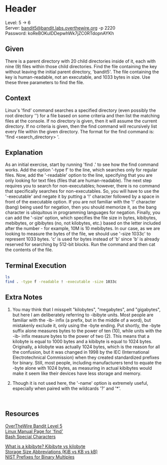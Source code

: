 # Header
Level: 5 -> 6 <br />
Server: bandit5@bandit.labs.overthewire.org -p 2220 <br />
Password: koReBOKuIDDepwhWk7jZC0RTdopnAYKh <br />

## Given
There is a parent directory with 20 child directories inside of it, each with nine (9) files within those child directories. Find the file containing the key without leaving the initial parent directory, 'bandit5'. The file containing the key is human-readable, not an executable, and 1033 bytes in size. Use these three parameters to find the file.

## Context
Linux's 'find' command searches a specified directory (even possibly the root directory '\') for a file based on some criteria and then list the matching files at the  console. If no directory is given, then it will assume the current directory. If no criteria is given, then the find command will recursively list every file within the given directory. The format for the find command is: 'find <search_directory> <criteria>'.

## Explanation
As an initial exercise, start by running 'find .' to see how the find command works. Add the option '-type f' to the line, which searches only for regular files.
Now, add the '-readable' option to the line, specifying that you are only looking for text files (files that are human-readable). The next step requires you
to search for non-executables; however, there is no command that specifically searches for non-executables. So, you will have to use the '-executable' and negate
it by putting a '!' character followed by a space in front of the executable option. If you are not familiar with the '!' character (bang) being used for negation,
then you should memorize it, as the bang character is ubiquitous in programming languages for negation. Finally, you can add the '-size' option, which specifies 
the file size in bytes, kibibytes, mebibytes, or gibibytes (no, not kilobytes, etc.) based on the letter included after the number - for example, 10M is 10 mebibytes.
In our case, as we are looking to measure the bytes of the file, we should use '-size 1033c' to represent 1033 bytes. 'c' is used for bytes instead of 'b' since 'b' 
is already reserved for searching by 512-bit blocks. Run the command and then cat the contents of the file.
 
## Terminal Execution
```bash
ls
find . -type f -readable ! -executable -size 1033c
```

## Extra Notes
1. You may think that I misspelt "kilobytes", "megabytes", and "gigabytes", but here I am deliberately referring to
   -ibibyte units. Most people are familiar with the -ib- infix (a prefix, but in the middle of a word), but mistakenly exclude it, only using the -byte ending. 
   Put shortly, the -byte suffix alone measures bytes to the power of ten (10), while units with the -ib- infix measure bytes to the power of two (2). 
   This means that a kilobyte is equal to 1000 bytes and a kibibyte is equal to 1024 bytes. Originally, a kilobyte was actually 1024 bytes, which is the 
   reason for all the confusion, but it was changed in 1998 by the IEC (International Electrotechnical Commission) when they created standardized prefixes for binary. 
   Still, most people, including manufacturers tend to equate the -byte alone with 1024 bytes, as measuring in actual kibibytes would make it seem like 
   their devices have less storage and memory. 

2.  Though it is not used here, the '-name' option is extremely useful, especially when paired with the wildcards '?' and '*'.

 
## Resources
[OverTheWire Bandit Level 5](https://overthewire.org/wargames/bandit/bandit6.html) <br />
[Linux Manual Page for 'find'](https://man7.org/linux/man-pages/man1/find.1.html) <br />
[Bash Special Characters](https://mywiki.wooledge.org/BashGuide/SpecialCharacters) <br />

[What is a kibibyte? Kibibyte vs kilobyte](https://superuser.com/questions/287498/what-is-the-difference-between-a-kibibyte-a-kilobit-and-a-kilobyte) <br />
[Storage Size Abbreviations (KiB vs KB vs kB)](https://ux.stackexchange.com/questions/13815/files-size-units-kib-vs-kb-vs-kb) <br />
[NIST Prefixes for Binary Multiples](https://physics.nist.gov/cuu/Units/binary.html) <br />
